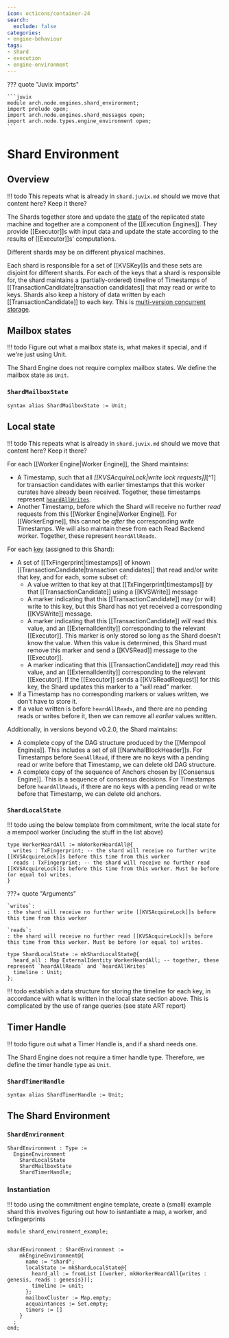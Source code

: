 ```yaml
---
icon: octicons/container-24
search:
  exclude: false
categories:
- engine-behaviour
tags:
- shard
- execution
- engine-environment
---
```


??? quote "Juvix imports"

    ```juvix
    module arch.node.engines.shard_environment;
    import prelude open;
    import arch.node.engines.shard_messages open;
    import arch.node.types.engine_environment open;
    ```

# Shard Environment

## Overview
!!! todo
    This repeats what is already in `shard.juvix.md` should we move that content here? Keep it there?

The Shards together store and update the
 [state](../index.md#state) of the replicated state machine and
  together are a component of the [[Execution Engines]].
They provide [[Executor]]s with input data and update the state
 according to the results of [[Executor]]s' computations.

 Different shards may be on different physical machines.
 <!--
   Redistributing state between shards is called *Re-Sharding*.
   Each Shard is specific to exactly one learner.
   However,
   as an optimization,
   an implementation could conceivably use a single process to do
   the work of multiple shards with different learners
   so long as those shards are identical, and
   fork that process if and when the learners diverge.
-->


Each shard is responsible for a set of [[KVSKey]]s
and these sets are disjoint for different shards.
For each of the keys that a shard is responsible for, the shard maintains a
 (partially-ordered) timeline of Timestamps of
 [[TransactionCandidate|transaction candidates]] that may read or write to keys.
Shards also keep a history of data written by each
 [[TransactionCandidate]] to each key.
This is [multi-version concurrent storage](
    https://en.wikipedia.org/wiki/Multiversion_concurrency_control).


## Mailbox states
!!! todo
    Figure out what a mailbox state is, what makes it special, and if we're just using Unit.

The Shard Engine does not require complex mailbox states.
We define the mailbox state as `Unit`.

### `ShardMailboxState`

```juvix
syntax alias ShardMailboxState := Unit;
```

## Local state
!!! todo
    This repeats what is already in `shard.juvix.md` should we move that content here? Keep it there?

For each [[Worker Engine|Worker Engine]], the Shard maintains:

-  A Timestamp, such that all
   _[[KVSAcquireLock|write lock requests]]_[^1] for
   transaction candidates with earlier timestamps that this worker curates
   have already been received.
  Together, these timestamps represent [`heardAllWrites`](#heardallwrites).
- Another Timestamp, before which
   the Shard will receive no further *read* requests from this
   [[Worker Engine|Worker Engine]].
  For [[WorkerEngine]], this cannot be *after* the corresponding
   *write* Timestamps.
  We will also maintain these from each Read Backend worker.
  Together, these represent `heardAllReads`.

For each [key](#state) (assigned to this Shard):

- A set of [[TxFingerprint|time‍stamps]] of known
   [[TransactionCandidate|transaction candidates]] that read and/or write that key, and for
   each, some subset of:
  - A value written to that key at that [[TxFingerprint|time‍stamps]]
     by that [[TransactionCandidate]] using a [[KVSWrite]] message
  - A marker indicating that this [[TransactionCandidate]] may
     (or will) write to this key, but this Shard has not yet received
     a corresponding [[KVSWrite]] message.
  - A marker indicating that this [[TransactionCandidate]] *will* read
     this value, and an [[ExternalIdentity]] corresponding to the
     relevant [[Executor]].
    This marker is only stored so long as the Shard doesn't know the
     value.
    When this value is determined, this Shard must remove this marker
     and send a [[KVSRead]] message to the [[Executor]].
  - A marker indicating that this [[TransactionCandidate]] *may* read
     this value, and an [[ExternalIdentity]] corresponding to the
     relevant [[Executor]].
    If the [[Executor]] sends a [[KVSReadRequest]] for this key, the
     Shard updates this marker to a "*will* read" marker.
- If a Timestamp has no corresponding markers or
   values written, we don't have to store it.
- If a value written is before `heardAllReads`, and there are no pending
   reads or writes before it, then we can remove all *earlier* values
   written.

Additionally, in versions beyond v0.2.0, the Shard maintains:

- A complete copy of the DAG structure produced by the
   [[Mempool Engines]].
  This includes a set of all [[NarwhalBlockHeader]]s.
  For Timestamps before `SeenAllRead`, if there are
   no keys with a pending read or write before that
   Timestamp, we can delete old DAG structure.
- A complete copy of the sequence of Anchors chosen
   by [[Consensus Engine]].
  This is a sequence of consensus decisions.
  For Timestamps before `heardAllReads`, if there are
   no keys with a pending read or write before that
   Timestamp, we can delete old anchors.

### `ShardLocalState`
!!! todo
    using the below template from commitment, write the local state for a mempool worker (including the stuff in the list above)

```juvix
type WorkerHeardAll := mkWorkerHeardAll@{
  writes : TxFingerprint; -- the shard will receive no further write [[KVSAcquireLock]]s before this time from this worker
  reads : TxFingerprint; -- the shard will receive no further read [[KVSAcquireLock]]s before this time from this worker. Must be before (or equal to) writes.
}
```
???+ quote "Arguments"

    `writes`:
    : the shard will receive no further write [[KVSAcquireLock]]s before this time from this worker

    `reads`:
    : the shard will receive no further read [[KVSAcquireLock]]s before this time from this worker. Must be before (or equal to) writes.
    
```juvix
type ShardLocalState := mkShardLocalState@{
  heard_all : Map ExternalIdentity WorkerHeardAll; -- together, these represent `heardAllReads` and `heardAllWrites`
  timeline : Unit;
};
```
!!! todo
    establish a data structure for storing the timeline for each key, in accordance with what is written in the local state section above. 
    This is complicated by the use of range queries (see state ART report)


## Timer Handle
!!! todo
    figure out what a Timer Handle is, and if a shard needs one.

The Shard Engine does not require a timer handle type.
Therefore, we define the timer handle type as `Unit`.

### `ShardTimerHandle`

```juvix
syntax alias ShardTimerHandle := Unit;
```

## The Shard Environment

### `ShardEnvironment`

```juvix
ShardEnvironment : Type :=
  EngineEnvironment
    ShardLocalState
    ShardMailboxState
    ShardTimerHandle;
```

### Instantiation
!!! todo
    using the commitment engine template, create a (small) example shard
    this involves figuring out how to isntantiate a map, a worker, and txfingerprints

<!-- --8<-- [start:shardEnvironment] -->
```juvix extract-module-statements
module shard_environment_example;


shardEnvironment : ShardEnvironment :=
    mkEngineEnvironment@{
      name := "shard";
      localState := mkShardLocalState@{
        heard_all := fromList [(worker, mkWorkerHeardAll{writes : genesis, reads : genesis})];
        timeline := unit;
      };
      mailboxCluster := Map.empty;
      acquaintances := Set.empty;
      timers := []
    }
  ;
end;
```
<!-- --8<-- [end:mempoolWorkerEnvironment] -->

